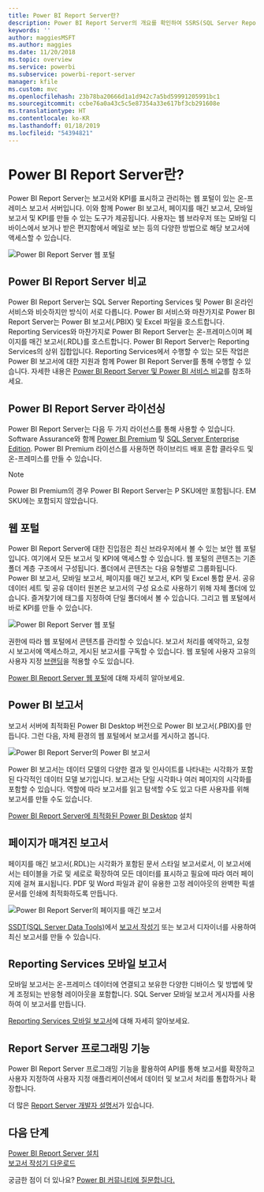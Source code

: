 ```yaml
---
title: Power BI Report Server란?
description: Power BI Report Server의 개요를 확인하여 SSRS(SQL Server Reporting Services)에 얼마나 적합한지 알아보고 나머지 Power BI를 파악합니다.
keywords: ''
author: maggiesMSFT
ms.author: maggies
ms.date: 11/20/2018
ms.topic: overview
ms.service: powerbi
ms.subservice: powerbi-report-server
manager: kfile
ms.custom: mvc
ms.openlocfilehash: 23b78ba20666d1a1d942c7a5bd59991205991bc1
ms.sourcegitcommit: ccbe76a0a43c5c5e87354a33e617bf3cb291608e
ms.translationtype: HT
ms.contentlocale: ko-KR
ms.lasthandoff: 01/18/2019
ms.locfileid: "54394821"
---
```

# <a name="what-is-power-bi-report-server"></a>Power BI Report Server란?

Power BI Report Server는 보고서와 KPI를 표시하고 관리하는 웹 포털이 있는 온-프레미스 보고서 서버입니다. 이와 함께 Power BI 보고서, 페이지를 매긴 보고서, 모바일 보고서 및 KPI를 만들 수 있는 도구가 제공됩니다. 사용자는 웹 브라우저 또는 모바일 디바이스에서 보거나 받은 편지함에서 메일로 보는 등의 다양한 방법으로 해당 보고서에 액세스할 수 있습니다.

![Power BI Report Server 웹 포털](media/get-started/power-bi-report-server-overview.png)

## <a name="comparing-power-bi-report-server"></a>Power BI Report Server 비교 
Power BI Report Server는 SQL Server Reporting Services 및 Power BI 온라인 서비스와 비슷하지만 방식이 서로 다릅니다. Power BI 서비스와 마찬가지로 Power BI Report Server는 Power BI 보고서(.PBIX) 및 Excel 파일을 호스트합니다. Reporting Services와 마찬가지로 Power BI Report Server는 온-프레미스이며 페이지를 매긴 보고서(.RDL)를 호스트합니다. Power BI Report Server는 Reporting Services의 상위 집합입니다. Reporting Services에서 수행할 수 있는 모든 작업은 Power BI 보고서에 대한 지원과 함께 Power BI Report Server를 통해 수행할 수 있습니다. 자세한 내용은 [Power BI Report Server 및 Power BI 서비스 비교](compare-report-server-service.md)를 참조하세요.

## <a name="licensing-power-bi-report-server"></a>Power BI Report Server 라이선싱
Power BI Report Server는 다음 두 가지 라이선스를 통해 사용할 수 있습니다. Software Assurance와 함께 [Power BI Premium](../service-premium.md) 및 [SQL Server Enterprise Edition](https://www.microsoft.com/sql-server/sql-server-2017-editions). Power BI Premium 라이선스를 사용하면 하이브리드 배포 혼합 클라우드 및 온-프레미스를 만들 수 있습니다.  

> [!NOTE]
> Power BI Premium의 경우 Power BI Report Server는 P SKU에만 포함됩니다. EM SKU에는 포함되지 않았습니다.

## <a name="web-portal"></a>웹 포털
Power BI Report Server에 대한 진입점은 최신 브라우저에서 볼 수 있는 보안 웹 포털입니다. 여기에서 모든 보고서 및 KPI에 액세스할 수 있습니다. 웹 포털의 콘텐츠는 기존 폴더 계층 구조에서 구성됩니다. 폴더에서 콘텐츠는 다음 유형별로 그룹화됩니다. Power BI 보고서, 모바일 보고서, 페이지를 매긴 보고서, KPI 및 Excel 통합 문서. 공유 데이터 세트 및 공유 데이터 원본은 보고서의 구성 요소로 사용하기 위해 자체 폴더에 있습니다. 즐겨찾기에 태그를 지정하여 단일 폴더에서 볼 수 있습니다. 그리고 웹 포털에서 바로 KPI를 만들 수 있습니다. 

![Power BI Report Server 웹 포털](media/get-started/web-portal.png)

권한에 따라 웹 포털에서 콘텐츠를 관리할 수 있습니다. 보고서 처리를 예약하고, 요청 시 보고서에 액세스하고, 게시된 보고서를 구독할 수 있습니다. 웹 포털에 사용자 고유의 사용자 지정 [브랜딩](https://docs.microsoft.com/sql/reporting-services/branding-the-web-portal)을 적용할 수도 있습니다. 

[Power BI Report Server 웹 포털](https://docs.microsoft.com/sql/reporting-services/web-portal-ssrs-native-mode)에 대해 자세히 알아보세요.

## <a name="power-bi-reports"></a>Power BI 보고서
보고서 서버에 최적화된 Power BI Desktop 버전으로 Power BI 보고서(.PBIX)를 만듭니다. 그런 다음, 자체 환경의 웹 포털에서 보고서를 게시하고 봅니다.

![Power BI Report Server의 Power BI 보고서](media/get-started/powerbi-reports.png)

Power BI 보고서는 데이터 모델의 다양한 결과 및 인사이트를 나타내는 시각화가 포함된 다각적인 데이터 모델 보기입니다.  보고서는 단일 시각화나 여러 페이지의 시각화를 포함할 수 있습니다. 역할에 따라 보고서를 읽고 탐색할 수도 있고 다른 사용자를 위해 보고서를 만들 수도 있습니다.

[Power BI Report Server에 최적화된 Power BI Desktop](quickstart-create-powerbi-report.md) 설치

## <a name="paginated-reports"></a>페이지가 매겨진 보고서
페이지를 매긴 보고서(.RDL)는 시각화가 포함된 문서 스타일 보고서로서, 이 보고서에서는 테이블을 가로 및 세로로 확장하여 모든 데이터를 표시하고 필요에 따라 여러 페이지에 걸쳐 표시됩니다. PDF 및 Word 파일과 같이 유용한 고정 레이아웃의 완벽한 픽셀 문서를 인쇄에 최적화하도록 만듭니다. 

![Power BI Report Server의 페이지를 매긴 보고서](media/get-started/paginated-reports.png)

[SSDT(SQL Server Data Tools)](https://docs.microsoft.com/sql/reporting-services/tools/reporting-services-in-sql-server-data-tools-ssdt)에서 [보고서 작성기](https://docs.microsoft.com/sql/reporting-services/report-builder/report-builder-in-sql-server-2016) 또는 보고서 디자이너를 사용하여 최신 보고서를 만들 수 있습니다. 

## <a name="reporting-services-mobile-reports"></a>Reporting Services 모바일 보고서
모바일 보고서는 온-프레미스 데이터에 연결되고 보유한 다양한 디바이스 및 방법에 맞게 조정되는 반응형 레이아웃을 포함합니다. SQL Server 모바일 보고서 게시자를 사용하여 이 보고서를 만듭니다.

[Reporting Services 모바일 보고서](https://docs.microsoft.com/sql/reporting-services/mobile-reports/create-mobile-reports-with-sql-server-mobile-report-publisher)에 대해 자세히 알아보세요. 

## <a name="report-server-programming-features"></a>Report Server 프로그래밍 기능
Power BI Report Server 프로그래밍 기능을 활용하여 API를 통해 보고서를 확장하고 사용자 지정하여 사용자 지정 애플리케이션에서 데이터 및 보고서 처리를 통합하거나 확장합니다.

더 많은 [Report Server 개발자 설명서](https://docs.microsoft.com/sql/reporting-services/reporting-services-developer-documentation)가 있습니다.

## <a name="next-steps"></a>다음 단계
[Power BI Report Server 설치](install-report-server.md)  
[보고서 작성기 다운로드](https://www.microsoft.com/download/details.aspx?id=53613)  

궁금한 점이 더 있나요? [Power BI 커뮤니티에 질문합니다.](https://community.powerbi.com/)


